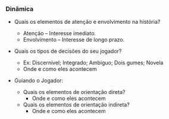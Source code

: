 ### Dinâmica

- Quais os elementos de atenção e envolvimento na história?
    - Atenção – Interesse imediato.
    - Envolvimento – Interesse de longo prazo.

- Quais os tipos de decisões do seu jogador? 
    - Ex: Discernível; Integrado; Ambíguo; Dois gumes; Novela
    - Onde e como eles acontecem

- Guiando o Jogador:
    - Quais os elementos de orientação direta?
        - Onde e como eles acontecem
    - Quais os elementos de orientação indireta?
        - Onde e como eles acontecem
